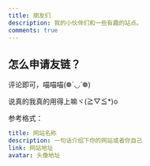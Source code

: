 ```yaml
---
title: 朋友们
description: 我的小伙伴们和一些有趣的站点。
comments: true
---
```


## 怎么申请友链？

评论即可，喵喵喵(❁´◡`❁)

说真的我真的用得上嘛ヾ(≧▽≦*)o

参考格式：

```yml
title: 网站名称
description: 一句话介绍下你的网站或者你自己
link: 网站地址
avatar: 头像地址
```

<Comment />

